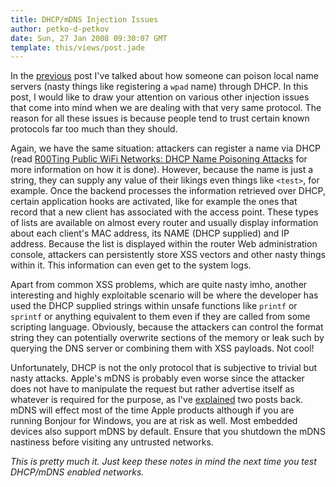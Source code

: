```yaml
---
title: DHCP/mDNS Injection Issues
author: petko-d-petkov
date: Sun, 27 Jan 2008 09:30:07 GMT
template: this/views/post.jade
---
```


In the [previous](/blog/r00ting-public-wifi-networks-dhcp-name-poisoning-attacks/) post I've talked about how someone can poison local name servers (nasty things like registering a `wpad` name) through DHCP. In this post, I would like to draw your attention on various other injection issues that come into mind when we are dealing with that very same protocol. The reason for all these issues is because people tend to trust certain known protocols far too much than they should.

Again, we have the same situation: attackers can register a name via DHCP (read [R00Ting Public WiFi Networks: DHCP Name Poisoning Attacks](/blog/r00ting-public-wifi-networks-dhcp-name-poisoning-attacks/) for more information on how it is done). However, because the name is just a string, they can supply any value of their likings even things like `<test>`, for example. Once the backend processes the information retrieved over DHCP, certain application hooks are activated, like for example the ones that record that a new client has associated with the access point. These types of lists are available on almost every router and usually display information about each client's MAC address, its NAME (DHCP supplied) and IP address. Because the list is displayed within the router Web administration console, attackers can persistently store XSS vectors and other nasty things within it. This information can even get to the system logs.

Apart from common XSS problems, which are quite nasty imho, another interesting and highly exploitable scenario will be where the developer has used the DHCP supplied strings within unsafe functions like `printf` or `sprintf` or anything equivalent to them even if they are called from some scripting language. Obviously, because the attackers can control the format string they can potentially overwrite sections of the memory or leak such by querying the DNS server or combining them with XSS payloads. Not cool!

Unfortunately, DHCP is not the only protocol that is subjective to trivial but nasty attacks. Apple's mDNS is probably even worse since the attacker does not have to manipulate the request but rather advertise itself as whatever is required for the purpose, as I've [explained](/blog/name-mdns-poisoning-attacks-inside-the-lan) two posts back. mDNS will effect most of the time Apple products although if you are running Bonjour for Windows, you are at risk as well. Most embedded devices also support mDNS by default. Ensure that you shutdown the mDNS nastiness before visiting any untrusted networks.

_This is pretty much it. Just keep these notes in mind the next time you test DHCP/mDNS enabled networks._
